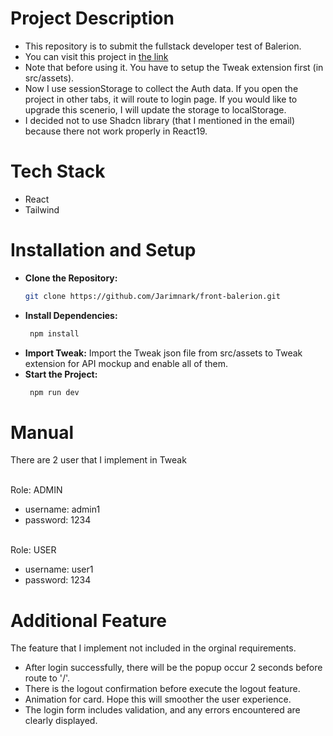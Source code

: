 # Project Description
- This repository is to submit the fullstack developer test of Balerion.
- You can visit this project in [the link](https://front-balerion.vercel.app/)
- Note that before using it. You have to setup the Tweak extension first (in src/assets).
- Now I use sessionStorage to collect the Auth data. If you open the project in other tabs, it will route to login page. If you would like to upgrade this scenerio, I will update the storage to localStorage.
- I decided not to use Shadcn library (that I mentioned in the email) because there not work properly in React19.
# Tech Stack
- React
- Tailwind
# Installation and Setup
- **Clone the Repository:**
  ```bash
  git clone https://github.com/Jarimnark/front-balerion.git
  ```
- **Install Dependencies:**
  ```bash
   npm install
  ```
- **Import Tweak:** Import the Tweak json file from src/assets to Tweak extension for API mockup and enable all of them.
- **Start the Project:**
  ```bash
   npm run dev
  ```
# Manual
There are 2 user that I implement in Tweak

<br />Role: ADMIN
- username: admin1
- password: 1234
  
<br />Role: USER
- username: user1
- password: 1234


# Additional Feature
The feature that I implement not included in the orginal requirements.
- After login successfully, there will be the popup occur 2 seconds before route to '/'.
- There is the logout confirmation before execute the logout feature.
- Animation for card. Hope this will smoother the user experience.
- The login form includes validation, and any errors encountered are clearly displayed.
